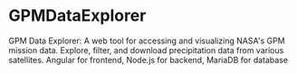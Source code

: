 # GPMDataExplorer
GPM Data Explorer: A web tool for accessing and visualizing NASA's GPM mission data. Explore, filter, and download precipitation data from various satellites. Angular for frontend, Node.js for backend, MariaDB for database
